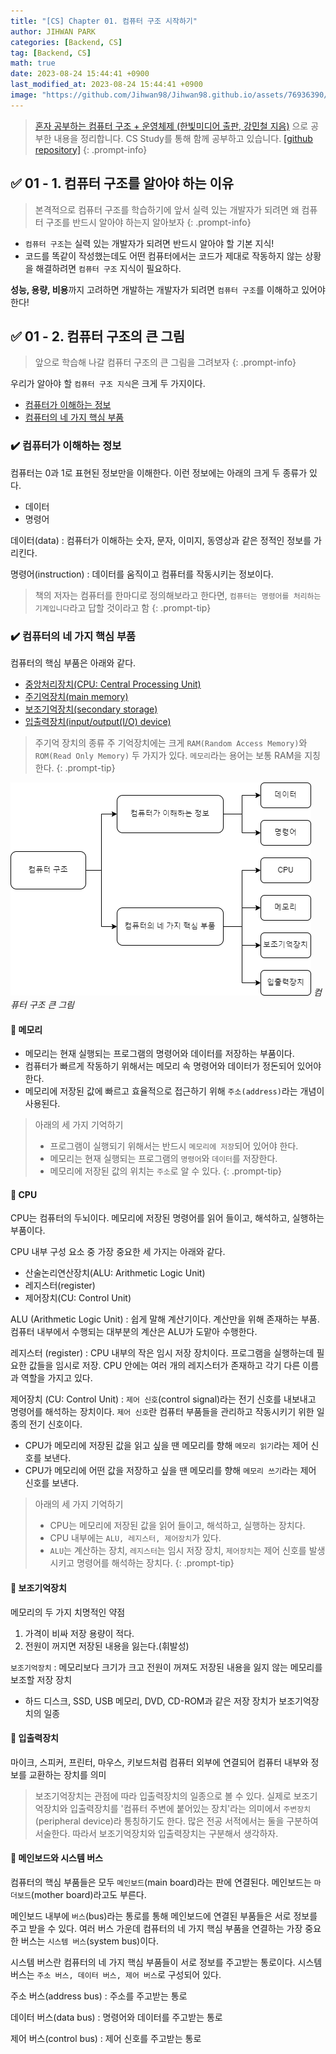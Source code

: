 ```yaml
---
title: "[CS] Chapter 01. 컴퓨터 구조 시작하기"
author: JIHWAN PARK
categories: [Backend, CS]
tag: [Backend, CS]
math: true
date: 2023-08-24 15:44:41 +0900
last_modified_at: 2023-08-24 15:44:41 +0900
image: "https://github.com/Jihwan98/Jihwan98.github.io/assets/76936390/4e190150-96b0-438d-b2f2-35cff7fa4ea7"
---
```


> [혼자 공부하는 컴퓨터 구조 + 운영체제 (한빛미디어 출판, 강민철 지음)](https://www.hanbit.co.kr/store/books/look.php?p_code=B9177037040) 으로 공부한 내용을 정리합니다.
> CS Study를 통해 함께 공부하고 있습니다. [[github repository]](https://github.com/aivle33-dev-study/cs-study)
{: .prompt-info}

## ✅ 01 - 1. 컴퓨터 구조를 알아야 하는 이유

> 본격적으로 컴퓨터 구조를 학습하기에 앞서 실력 있는 개발자가 되려면 왜 컴퓨터 구조를 반드시 알아야 하는지 알아보자
{: .prompt-info}

- `컴퓨터 구조`는 실력 있는 개발자가 되려면 반드시 알아야 할 기본 지식!
- 코드를 똑같이 작성했는데도 어떤 컴퓨터에서는 코드가 제대로 작동하지 않는 상황을 해결하려면 `컴퓨터 구조` 지식이 필요하다.

**성능, 용량, 비용**까지 고려하면 개발하는 개발자가 되려면 `컴퓨터 구조`를 이해하고 있어야 한다!

## ✅ 01 - 2. 컴퓨터 구조의 큰 그림

> 앞으로 학습해 나갈 컴퓨터 구조의 큰 그림을 그려보자
{: .prompt-info}

우리가 알아야 할 `컴퓨터 구조 지식`은 크게 두 가지이다.
- [컴퓨터가 이해하는 정보](#%EF%B8%8F-컴퓨터가-이해하는-정보)
- [컴퓨터의 네 가지 핵심 부품](#%EF%B8%8F-컴퓨터의-네-가지-핵심-부품)

### ✔️ 컴퓨터가 이해하는 정보

컴퓨터는 0과 1로 표현된 정보만을 이해한다. 이런 정보에는 아래의 크게 두 종류가 있다.
- 데이터
- 명령어

데이터(data)
: 컴퓨터가 이해하는 숫자, 문자, 이미지, 동영상과 같은 정적인 정보를 가리킨다.

명령어(instruction)
: 데이터를 움직이고 컴퓨터를 작동시키는 정보이다.

> 책의 저자는 컴퓨터를 한마디로 정의해보라고 한다면, `컴퓨터는 명령어를 처리하는 기계입니다`라고 답할 것이라고 함
{: .prompt-tip}

### ✔️ 컴퓨터의 네 가지 핵심 부품

컴퓨터의 핵심 부품은 아래와 같다.
- [중앙처리장치(CPU: Central Processing Unit)](#-cpu)
- [주기억장치(main memory)](#-메모리)
- [보조기억장치(secondary storage)](#-보조기억장치)
- [입출력장치(input/output(I/O) device)](#-입출력장치)

> 주기억 장치의 종류
> 주 기억장치에는 크게 `RAM(Random Access Memory)`와 `ROM(Read Only Memory)` 두 가지가 있다.
> `메모리`라는 용어는 보통 RAM을 지칭한다.
{: .prompt-tip}

![image](/assets/posts/컴퓨터%20구조%20큰%20그림.png)
_컴퓨터 구조 큰 그림_

#### 🔎 메모리

- 메모리는 현재 실행되는 프로그램의 명령어와 데이터를 저장하는 부품이다.
- 컴퓨터가 빠르게 작동하기 위해서는 메모리 속 명령어와 데이터가 정돈되어 있어야 한다.
- 메모리에 저장된 값에 빠르고 효율적으로 접근하기 위해 `주소(address)`라는 개념이 사용된다.

> 아래의 세 가지 기억하기
> - 프로그램이 실행되기 위해서는 반드시 `메모리에 저장`되어 있어야 한다.
> - 메모리는 현재 실행되는 프로그램의 `명령어`와 `데이터`를 저장한다.
> - 메모리에 저장된 값의 위치는 `주소`로 알 수 있다.
{: .prompt-tip}

#### 🔎 CPU

CPU는 컴퓨터의 두뇌이다. 메모리에 저장된 명령어를 읽어 들이고, 해석하고, 실행하는 부품이다.

CPU 내부 구성 요소 중 가장 중요한 세 가지는 아래와 같다.
- 산술논리연산장치(ALU: Arithmetic Logic Unit)
- 레지스터(register)
- 제어장치(CU: Control Unit)

ALU (Arithmetic Logic Unit)
: 쉽게 말해 계산기이다. 계산만을 위해 존재하는 부품. 컴퓨터 내부에서 수행되는 대부분의 계산은 ALU가 도맡아 수행한다.

레지스터 (register)
: CPU 내부의 작은 임시 저장 장치이다. 프로그램을 실행하는데 필요한 값들을 임시로 저장. CPU 안에는 여러 개의 레지스터가 존재하고 각기 다른 이름과 역할을 가지고 있다.

제어장치 (CU: Control Unit)
: `제어 신호`(control signal)라는 전기 신호를 내보내고 명령어를 해석하는 장치이다. `제어 신호`란 컴퓨터 부품들을 관리하고 작동시키기 위한 일종의 전기 신호이다.
- CPU가 메모리에 저장된 값을 읽고 싶을 땐 메모리를 향해 `메모리 읽기`라는 제어 신호를 보낸다.
- CPU가 메모리에 어떤 값을 저장하고 싶을 땐 메모리를 향해 `메모리 쓰기`라는 제어 신호를 보낸다.

> 아래의 세 가지 기억하기
> - CPU는 메모리에 저장된 값을 읽어 들이고, 해석하고, 실행하는 장치다.
> - CPU 내부에는 `ALU, 레지스터, 제어장치`가 있다.
> - `ALU`는 계산하는 장치, `레지스터`는 임시 저장 장치, `제어장치`는 제어 신호를 발생시키고 명령어를 해석하는 장치다.
{: .prompt-tip}

#### 🔎 보조기억장치

메모리의 두 가지 치명적인 약점
1. 가격이 비싸 저장 용량이 적다.
2. 전원이 꺼지면 저장된 내용을 잃는다.(휘발성)

`보조기억장치` : 메모리보다 크기가 크고 전원이 꺼져도 저장된 내용을 잃지 않는 메모리를 보조할 저장 장치 

- 하드 디스크, SSD, USB 메모리, DVD, CD-ROM과 같은 저장 장치가 보조기억장치의 일종

#### 🔎 입출력장치

마이크, 스피커, 프린터, 마우스, 키보드처럼 컴퓨터 외부에 연결되어 컴퓨터 내부와 정보를 교환하는 장치를 의미

> 보조기억장치는 관점에 따라 입출력장치의 일종으로 볼 수 있다. 실제로 보조기억장치와 입출력장치를 '컴퓨터 주변에 붙어있는 장치'라는 의미에서 `주변장치`(peripheral device)라 통칭하기도 한다.
> 많은 전공 서적에서는 둘을 구분하여 서술한다. 따라서 보조기억장치와 입출력장치는 구분해서 생각하자.

#### 🔎 메인보드와 시스템 버스

컴퓨터의 핵심 부품들은 모두 `메인보드`(main board)라는 판에 연결된다. 메인보드는 `마더보드`(mother board)라고도 부른다.

메인보드 내부에 `버스`(bus)라는 통로를 통해 메인보드에 연결된 부품들은 서로 정보를 주고 받을 수 있다. 여러 버스 가운데 컴퓨터의 네 가지 핵심 부품을 연결하는 가장 중요한 버스는 `시스템 버스`(system bus)이다.

시스템 버스란 컴퓨터의 네 가지 핵심 부품들이 서로 정보를 주고받는 통로이다. 시스템 버스는 `주소 버스, 데이터 버스, 제어 버스`로 구성되어 있다. 

주소 버스(address bus)
: 주소를 주고받는 통로

데이터 버스(data bus)
: 명령어와 데이터를 주고받는 통로

제어 버스(control bus)
: 제어 신호를 주고받는 통로
